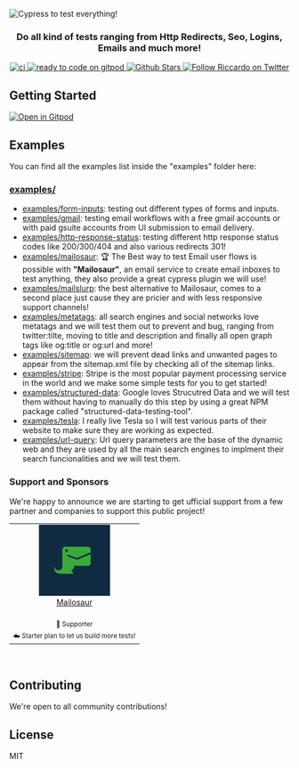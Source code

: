 ![Cypress to test everything!](/assets/cover-repo.jpg)

<p align="center">
<h3 align="center">Do all kind of tests ranging from Http Redirects, Seo, Logins, Emails and much more!</h3>
</p>
   <p align="center" style="align: center;">
      <a href="https://github.com/riccardogiorato/cypress-for-everything/actions/workflows/main.yml">
        <img src="https://github.com/riccardogiorato/cypress-for-everything/actions/workflows/main.yml/badge.svg?branch=main&event=push" alt="ci" />
      </a>
      <a href="https://gitpod.io/#https://github.com/riccardogiorato/cypress-for-everything">
        <img src="https://img.shields.io/badge/Gitpod-ready--to--code-908a85?logo=gitpod" alt="ready to code on gitpod"/>
      </a>
      <a href="https://github.com/riccardogiorato/cypress-for-everything/stargazers">
        <img src="https://img.shields.io/github/stars/riccardogiorato/cypress-for-everything" alt="Github Stars" />
      </a>
       <a href="">
        <img src="https://img.shields.io/twitter/follow/riccardogiorato?style=social" alt="Follow Riccardo on Twitter" />
      </a>
   </p>

## Getting Started

[![Open in Gitpod](https://gitpod.io/button/open-in-gitpod.svg)](https://gitpod.io/#https://github.com/riccardogiorato/cypress-for-everything)

## Examples

You can find all the examples list inside the "examples" folder here:

### [examples/](examples/)

- [examples/form-inputs](examples/form-inputs): testing out different types of forms and inputs.
- [examples/gmail](examples/gmail): testing email workflows with a free gmail accounts or with paid gsuite accounts from UI submission to email delivery.
- [examples/http-response-status](examples/http-response-status): testing different http response status codes like 200/300/404 and also various redirects 301!
- [examples/mailosaur](examples/mailosaur): 🏆 The Best way to test Email user flows is possible with **"Mailosaur"**, an email service to create email inboxes to test anything, they also provide a great cypress plugin we will use!
- [examples/mailslurp](examples/mailslurp): the best alternative to Mailosaur, comes to a second place just cause they are pricier and with less responsive support channels!
- [examples/metatags](examples/metatags): all search engines and social networks love metatags and we will test them out to prevent and bug, ranging from twitter:tilte, moving to title and description and finally all open graph tags like og:title or og:url and more!
- [examples/sitemap](examples/sitemap): we will prevent dead links and unwanted pages to appear from the sitemap.xml file by checking all of the sitemap links.
- [examples/stripe](examples/stripe): Stripe is the most popular payment processing service in the world and we make some simple tests for you to get started!
- [examples/structured-data](examples/structured-data): Google loves Strucutred Data and we will test them without having to manually do this step by using a great NPM package called "structured-data-testing-tool".
- [examples/tesla](examples/tesla): I really live Tesla so I will test various parts of their website to make sure they are working as expected.
- [examples/url-query](examples/url-query): Url query parameters are the base of the dynamic web and they are used by all the main search engines to implment their search funcionalities and we will test them.

### Support and Sponsors

We're happy to announce we are starting to get ufficial support from a few partner and companies to support this public project!

<!--sponsors start-->
<table>
    <tbody>
        <tr>
            <td align="center" valign="top">
                <a href="https://mailosaur.com/" target="_blank">
                    <img width="128px" src="assets/mailosaur.png" alt="Mailosaur Logo" />
                <br />
                <div>Mailosaur</div>
                </a>
                <br />
                <sub>
                    🥇 Supporter <br />
                    ☁️ Starter plan to let us build more tests!
                </sub>
            </td>
            <!-- <td align="center" valign="top">
                <a href="https://www.mailslurp.com/" target="_blank">
                    <img width="128px" src="assets/mailslurp.png" alt="MailSlurp Logo" />
                <br />
                <div>MailSlurp</div>
                </a>
                <br />
                <sub>
                    🥉 Supporter <br />
                    ☁️ Starter Account to let us build more tests!
                </sub>
            </td> -->
        </tr>
    </tbody>
</table>
<br />

<!--sponsors end-->

## Contributing

We're open to all community contributions!

## License

MIT
